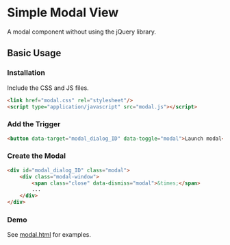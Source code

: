 # Simple Modal View

A modal component without using the jQuery library.

## Basic Usage

### Installation

Include the CSS and JS files.
```html
<link href="modal.css" rel="stylesheet"/>
<script type="application/javascript" src="modal.js"></script>
```

### Add the Trigger

```html
<button data-target="modal_dialog_ID" data-toggle="modal">Launch modal</button>
```

### Create the Modal

```html
<div id="modal_dialog_ID" class="modal">
    <div class="modal-window">
        <span class="close" data-dismiss="modal">&times;</span>
        ...
    </div>
</div>
```

### Demo
See [modal.html](https://faurelia.github.io/simple-modal-view/modal.html) for examples.
